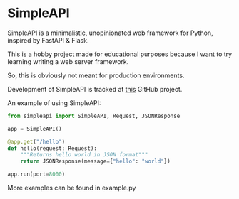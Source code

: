 # SimpleAPI

SimpleAPI is a minimalistic, unopinionated web framework for Python, inspired by FastAPI & Flask.

This is a hobby project made for educational purposes because I want to try learning writing a web server framework.

So, this is obviously not meant for production environments.

Development of SimpleAPI is tracked at [this](https://github.com/users/adhamsalama/projects/1) GitHub project.

An example of using SimpleAPI:

```python
from simpleapi import SimpleAPI, Request, JSONResponse

app = SimpleAPI()

@app.get("/hello")
def hello(request: Request):
    """Returns hello world in JSON format"""
    return JSONResponse(message={"hello": "world"})

app.run(port=8000)

```

More examples can be found in example.py
